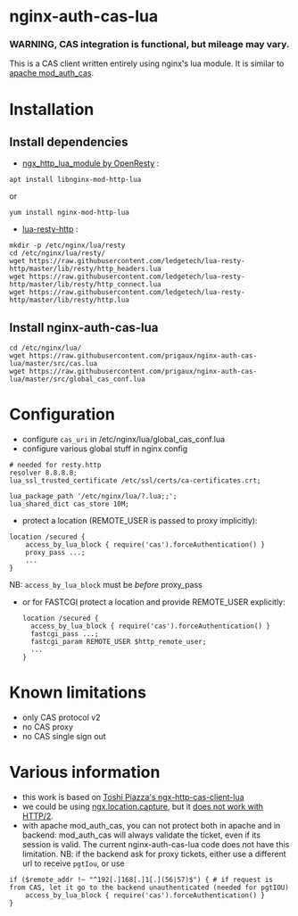 # nginx-auth-cas-lua

### WARNING, CAS integration is functional, but mileage may vary.

This is a CAS client written entirely using nginx's lua module.
It is similar to [apache mod_auth_cas](https://github.com/apereo/mod_auth_cas).

# Installation

## Install dependencies

* [ngx_http_lua_module by OpenResty](https://github.com/openresty/ngx_openresty) : 

`apt install libnginx-mod-http-lua` 

or 

`yum install nginx-mod-http-lua`

* [lua-resty-http](https://github.com/ledgetech/lua-resty-http) : 

```
mkdir -p /etc/nginx/lua/resty
cd /etc/nginx/lua/resty/
wget https://raw.githubusercontent.com/ledgetech/lua-resty-http/master/lib/resty/http_headers.lua
wget https://raw.githubusercontent.com/ledgetech/lua-resty-http/master/lib/resty/http_connect.lua
wget https://raw.githubusercontent.com/ledgetech/lua-resty-http/master/lib/resty/http.lua
```

## Install nginx-auth-cas-lua

```
cd /etc/nginx/lua/
wget https://raw.githubusercontent.com/prigaux/nginx-auth-cas-lua/master/src/cas.lua
wget https://raw.githubusercontent.com/prigaux/nginx-auth-cas-lua/master/src/global_cas_conf.lua
```

# Configuration

* configure `cas_uri` in /etc/nginx/lua/global_cas_conf.lua
* configure various global stuff in nginx config

```
# needed for resty.http
resolver 8.8.8.8;
lua_ssl_trusted_certificate /etc/ssl/certs/ca-certificates.crt;

lua_package_path '/etc/nginx/lua/?.lua;;';
lua_shared_dict cas_store 10M;
```

* protect a location (REMOTE_USER is passed to proxy implicitly):

```
location /secured {
    access_by_lua_block { require('cas').forceAuthentication() }
    proxy_pass ...;
    ...
}
```

NB: `access_by_lua_block` must be *before* proxy_pass

* or for FASTCGI protect a location and provide REMOTE_USER explicitly:
  ```
  location /secured {
    access_by_lua_block { require('cas').forceAuthentication() }
    fastcgi_pass ...;
    fastcgi_param REMOTE_USER $http_remote_user;
    ...
  }
  ```


# Known limitations

* only CAS protocol v2
* no CAS proxy
* no CAS single sign out

# Various information

* this work is based on [Toshi Piazza's ngx-http-cas-client-lua](https://github.com/toshipiazza/ngx-http-cas-client-lua)
* we could be using [ngx.location.capture](https://github.com/openresty/lua-nginx-module#ngxlocationcapture), but it [does not work with HTTP/2](https://github.com/openresty/lua-nginx-module/issues/1195#issuecomment-346410275).
* with apache mod_auth_cas, you can not protect both in apache and in backend: mod_auth_cas will always validate the ticket, even if its session is valid. The current nginx-auth-cas-lua code does not have this limitation. NB: if the backend ask for proxy tickets, either use a different url to receive `pgtIou`, or use 
```nginx
if ($remote_addr !~ "^192[.]168[.]1[.](56|57)$") { # if request is from CAS, let it go to the backend unauthenticated (needed for pgtIOU)
    access_by_lua_block { require('cas').forceAuthentication() }
}
```
